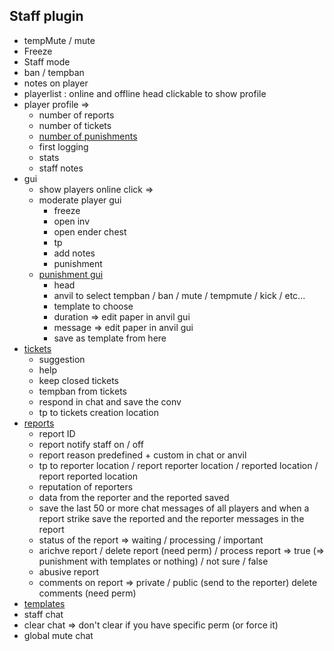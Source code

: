 ## Staff plugin

* tempMute / mute
* Freeze
* Staff mode
* ban / tempban
* notes on player
* playerlist : online and offline head clickable to show profile
* player profile =>
  * number of reports
  * number of tickets
  * [number of punishments](https://youtu.be/12jlZPFWp9U?t=303)
  * first logging
  * stats
  * staff notes
* gui
  * show players online click =>
  * moderate player gui
    * freeze
    * open inv
    * open ender chest
    * tp
    * add notes
    * punishment
  * [punishment gui](https://youtu.be/12jlZPFWp9U?t=259)
    * head
    * anvil to select tempban / ban / mute / tempmute / kick / etc...
    * template to choose
    * duration => edit paper in anvil gui
    * message => edit paper in anvil gui
    * save as template from here
* [tickets](https://youtu.be/12jlZPFWp9U?t=105)
  * suggestion
  * help
  * keep closed tickets
  * tempban from tickets
  * respond in chat and save the conv
  * tp to tickets creation location
* [reports](https://www.spigotmc.org/resources/tigerreports.25773/)
  * report ID
  * report notify staff on / off
  * report reason predefined + custom in chat or anvil
  * tp to reporter location / report reporter location / reported location / report reported location
  * reputation of reporters
  * data from the reporter and the reported saved
  * save the last 50 or more chat messages of all players and when a report strike save the reported and the reporter messages in the report
  * status of the report => waiting / processing / important
  * arichve report / delete report (need perm) / process report => true (=> punishment with templates or nothing) / not sure / false
  * abusive report
  * comments on report => private / public (send to the reporter) delete comments (need perm)
* [templates](https://youtu.be/12jlZPFWp9U?t=320)
* staff chat
* clear chat => don't clear if you have specific perm (or force it)
* global mute chat
